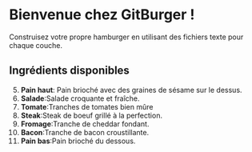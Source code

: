 # Bienvenue chez GitBurger !

Construisez votre propre hamburger en utilisant des fichiers texte pour chaque couche.

## Ingrédients disponibles

5. **Pain haut**: Pain brioché avec des graines de sésame sur le dessus.
7. **Salade**:Salade croquante et fraîche.
1. **Tomate**:Tranches de tomates bien mûre
4. **Steak**:Steak de boeuf grillé à la perfection.
3. **Fromage**:Tranche de cheddar fondant.
6. **Bacon**:Tranche de bacon croustillante.
2. **Pain bas**:Pain brioché du dessous.
